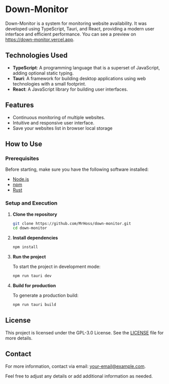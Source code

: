 # Down-Monitor

Down-Monitor is a system for monitoring website availability. It was developed using TypeScript, Tauri, and React, providing a modern user interface and efficient performance.
You can see a preview on https://down-monitor.vercel.app.
## Technologies Used

- **TypeScript**: A programming language that is a superset of JavaScript, adding optional static typing.
- **Tauri**: A framework for building desktop applications using web technologies with a small footprint.
- **React**: A JavaScript library for building user interfaces.

## Features
- Continuous monitoring of multiple websites.
- Intuitive and responsive user interface.
- Save your websites list in browser local storage

## How to Use

### Prerequisites

Before starting, make sure you have the following software installed:

- [Node.js](https://nodejs.org/)
- [npm](https://www.npmjs.com/)
- [Rust](https://www.rust-lang.org/)

### Setup and Execution

1. **Clone the repository**

   ```bash
   git clone https://github.com/MrHoss/down-monitor.git
   cd down-monitor
   ```

2. **Install dependencies**

   ```bash
   npm install
   ```

3. **Run the project**

   To start the project in development mode:

   ```bash
   npm run tauri dev
   ```

4. **Build for production**

   To generate a production build:

   ```bash
   npm run tauri build
   ```

## License

This project is licensed under the GPL-3.0 License. See the [LICENSE](LICENSE) file for more details.

## Contact

For more information, contact via email: [your-email@example.com](mailto:your-email@example.com).


Feel free to adjust any details or add additional information as needed.
